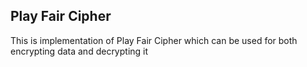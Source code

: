 ## Play Fair Cipher

This is implementation of Play Fair Cipher which can be used for both encrypting data and decrypting it